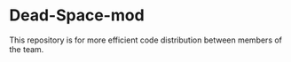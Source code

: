 Dead-Space-mod
==============
This repository is for more efficient code distribution between members of the team.
